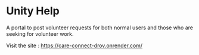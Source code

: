 
# Unity Help

A portal to post volunteer requests for both normal users and those who are seeking for volunteer work.


Visit the site : https://care-connect-drov.onrender.com/
